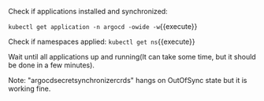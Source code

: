 Check if applications installed and synchronized:

`kubectl get application -n argocd -owide -w`{{execute}}

Check if namespaces applied:
`kubectl get ns`{{execute}}

Wait until all applications up and running(It can take some time, but it should be done in a few minutes).
 
Note: "argocdsecretsynchronizercrds" hangs on OutOfSync state but it is working fine.